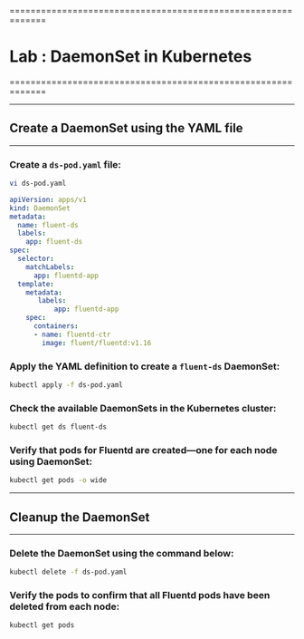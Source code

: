 =============================================================
# Lab : DaemonSet in Kubernetes
=============================================================

----------------------------------------------------------------------
## Create a DaemonSet using the YAML file
----------------------------------------------------------------------

### Create a `ds-pod.yaml` file:
```sh
vi ds-pod.yaml
```

```yaml
apiVersion: apps/v1
kind: DaemonSet
metadata:
  name: fluent-ds
  labels:
    app: fluent-ds
spec:
  selector:
    matchLabels:
      app: fluentd-app
  template:
    metadata:
       labels:
           app: fluentd-app
    spec:
      containers:
      - name: fluentd-ctr
        image: fluent/fluentd:v1.16
```

### Apply the YAML definition to create a `fluent-ds` DaemonSet:
```sh
kubectl apply -f ds-pod.yaml
```

### Check the available DaemonSets in the Kubernetes cluster:
```sh
kubectl get ds fluent-ds
```

### Verify that pods for Fluentd are created—one for each node using DaemonSet:
```sh
kubectl get pods -o wide
```

----------------------------------------------------------------------
## Cleanup the DaemonSet
----------------------------------------------------------------------

### Delete the DaemonSet using the command below:
```sh
kubectl delete -f ds-pod.yaml
```

### Verify the pods to confirm that all Fluentd pods have been deleted from each node:
```sh
kubectl get pods
